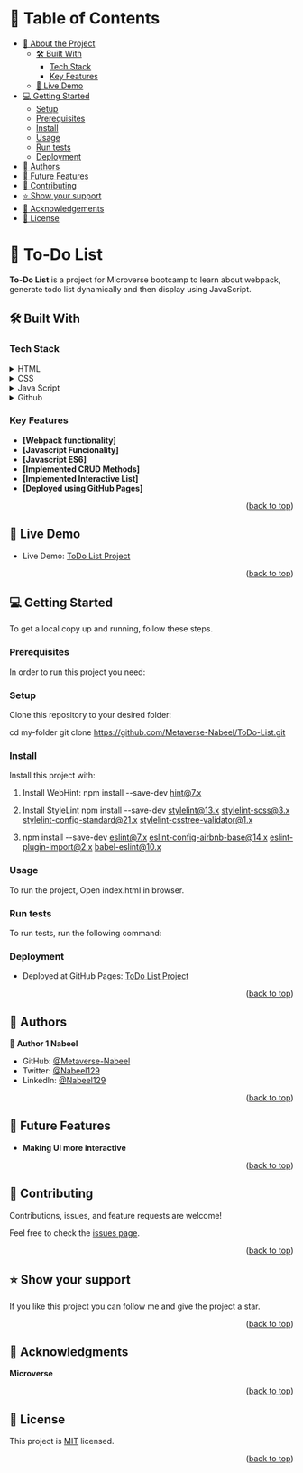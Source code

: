 <!-- TABLE OF CONTENTS -->

# 📗 Table of Contents

- [📖 About the Project](#about-project)
  - [🛠 Built With](#built-with)
    - [Tech Stack](#tech-stack)
    - [Key Features](#key-features)
  - [🚀 Live Demo](#live-demo)
- [💻 Getting Started](#getting-started)
  - [Setup](#setup)
  - [Prerequisites](#prerequisites)
  - [Install](#install)
  - [Usage](#usage)
  - [Run tests](#run-tests)
  - [Deployment](#triangular_flag_on_post-deployment)
- [👥 Authors](#authors)
- [🔭 Future Features](#future-features)
- [🤝 Contributing](#contributing)
- [⭐️ Show your support](#support)
- [🙏 Acknowledgements](#acknowledgements)
- [📝 License](#license)

<!-- PROJECT DESCRIPTION -->

# 📖 To-Do List <a name="about-project"></a>

**To-Do List** is a project for Microverse bootcamp to learn about webpack, generate todo list dynamically and then display using JavaScript.

## 🛠 Built With <a name="built-with"></a>

### Tech Stack <a name="tech-stack"></a>

<details>
  <summary>HTML</summary>
  <ul>
    <li><a href="#">HTML</a></li>
  </ul>
</details>
<details>
  <summary>CSS</summary>
  <ul>
    <li><a href="#">CSS</a></li>
  </ul>
</details>

<details>
  <summary>Java Script</summary>
  <ul>
    <li><a href="#">JS</a></li>
  </ul>
</details>
<details>
<summary>Github</summary>
  <ul>
    <li><a href="#">Github</a></li>
  </ul>
</details>

<!-- Features -->

### Key Features <a name="key-features"></a>

- **[Webpack functionality]**
- **[Javascript Funcionality]**
- **[Javascript ES6]**
- **[Implemented CRUD Methods]**
- **[Implemented Interactive List]**
- **[Deployed using GitHub Pages]**

<p align="right">(<a href="#readme-top">back to top</a>)</p>

<!-- LIVE DEMO -->

## 🚀 Live Demo <a name="live-demo"></a>

- Live Demo: [ToDo List Project](https://metaverse-nabeel.github.io/ToDo-List/dist/)

<p align="right">(<a href="#readme-top">back to top</a>)</p>

<!-- GETTING STARTED -->

## 💻 Getting Started <a name="getting-started"></a>

To get a local copy up and running, follow these steps.

### Prerequisites

In order to run this project you need:

### Setup

Clone this repository to your desired folder:

cd my-folder
git clone https://github.com/Metaverse-Nabeel/ToDo-List.git

### Install

Install this project with:

1.  Install WebHint: npm install --save-dev hint@7.x

2.  Install StyleLint npm install --save-dev stylelint@13.x stylelint-scss@3.x stylelint-config-standard@21.x stylelint-csstree-validator@1.x

3.  npm install --save-dev eslint@7.x eslint-config-airbnb-base@14.x eslint-plugin-import@2.x babel-eslint@10.x

### Usage

To run the project, Open index.html in browser.

### Run tests

To run tests, run the following command:


### Deployment

- Deployed at GitHub Pages: [ToDo List Project](https://metaverse-nabeel.github.io/ToDo-List/dist/)


<p align="right">(<a href="#readme-top">back to top</a>)</p>
<!-- AUTHORS -->

## 👥 Authors <a name="authors"></a>

👤 **Author 1  Nabeel**
- GitHub: [@Metaverse-Nabeel](https://github.com/Metaverse-Nabeel)
- Twitter: [@Nabeel129](https://twitter.com/Nabeel129)
- LinkedIn: [@Nabeel129](https://linkedin.com/in/Nabeel129)

<p align="right">(<a href="#readme-top">back to top</a>)</p>

<!-- FUTURE FEATURES -->

## 🔭 Future Features <a name="future-features"></a>

- **Making UI more interactive**

<p align="right">(<a href="#readme-top">back to top</a>)</p>

<!-- CONTRIBUTING -->

## 🤝 Contributing <a name="contributing"></a>

Contributions, issues, and feature requests are welcome!

Feel free to check the [issues page](../../issues/).

<p align="right">(<a href="#readme-top">back to top</a>)</p>

<!-- SUPPORT -->

## ⭐️ Show your support <a name="support"></a>

If you like this project you can follow me and give the project a star.

<p align="right">(<a href="#readme-top">back to top</a>)</p>

<!-- ACKNOWLEDGEMENTS -->

## 🙏 Acknowledgments <a name="acknowledgements"></a>

**Microverse**

<p align="right">(<a href="#readme-top">back to top</a>)</p>

<!-- LICENSE -->

## 📝 License <a name="license"></a>

This project is [MIT](./LICENSE.md) licensed.

<p align="right">(<a href="#readme-top">back to top</a>)</p>
